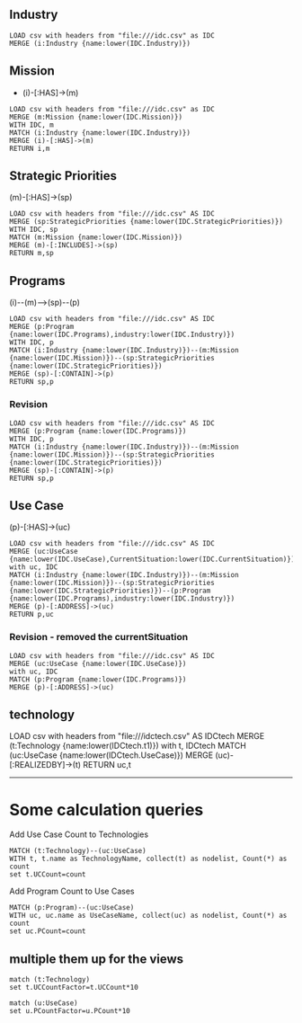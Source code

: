 
## Industry
~~~~
LOAD csv with headers from "file:///idc.csv" as IDC
MERGE (i:Industry {name:lower(IDC.Industry)})
~~~~

## Mission

- (i)-[:HAS]->(m)

~~~~
LOAD csv with headers from "file:///idc.csv" as IDC
MERGE (m:Mission {name:lower(IDC.Mission)})
WITH IDC, m
MATCH (i:Industry {name:lower(IDC.Industry)})
MERGE (i)-[:HAS]->(m)
RETURN i,m
~~~~

## Strategic Priorities

(m)-[:HAS]->(sp)

~~~
LOAD csv with headers from "file:///idc.csv" AS IDC
MERGE (sp:StrategicPriorities {name:lower(IDC.StrategicPriorities)})
WITH IDC, sp
MATCH (m:Mission {name:lower(IDC.Mission)})
MERGE (m)-[:INCLUDES]->(sp)
RETURN m,sp
~~~

## Programs

(i)--(m)-->(sp)--(p)


~~~
LOAD csv with headers from "file:///idc.csv" AS IDC
MERGE (p:Program {name:lower(IDC.Programs),industry:lower(IDC.Industry)})
WITH IDC, p
MATCH (i:Industry {name:lower(IDC.Industry)})--(m:Mission {name:lower(IDC.Mission)})--(sp:StrategicPriorities {name:lower(IDC.StrategicPriorities)})
MERGE (sp)-[:CONTAIN]->(p)
RETURN sp,p
~~~

### Revision

~~~
LOAD csv with headers from "file:///idc.csv" AS IDC
MERGE (p:Program {name:lower(IDC.Programs)})
WITH IDC, p
MATCH (i:Industry {name:lower(IDC.Industry)})--(m:Mission {name:lower(IDC.Mission)})--(sp:StrategicPriorities {name:lower(IDC.StrategicPriorities)})
MERGE (sp)-[:CONTAIN]->(p)
RETURN sp,p
~~~


## Use Case

(p)-[:HAS]->(uc)

~~~
LOAD csv with headers from "file:///idc.csv" AS IDC
MERGE (uc:UseCase {name:lower(IDC.UseCase),CurrentSituation:lower(IDC.CurrentSituation)})
with uc, IDC
MATCH (i:Industry {name:lower(IDC.Industry)})--(m:Mission {name:lower(IDC.Mission)})--(sp:StrategicPriorities {name:lower(IDC.StrategicPriorities)})--(p:Program {name:lower(IDC.Programs),industry:lower(IDC.Industry)})
MERGE (p)-[:ADDRESS]->(uc)
RETURN p,uc
~~~

### Revision - removed the currentSituation

~~~
LOAD csv with headers from "file:///idc.csv" AS IDC
MERGE (uc:UseCase {name:lower(IDC.UseCase)})
with uc, IDC
MATCH (p:Program {name:lower(IDC.Programs)})
MERGE (p)-[:ADDRESS]->(uc)
~~~


##  technology

LOAD csv with headers from "file:///idctech.csv" AS IDCtech
MERGE (t:Technology {name:lower(IDCtech.t1)})
with t, IDCtech
MATCH (uc:UseCase {name:lower(IDCtech.UseCase)})
MERGE (uc)-[:REALIZEDBY]->(t)
RETURN uc,t

---

# Some calculation queries

Add Use Case Count to Technologies
~~~
MATCH (t:Technology)--(uc:UseCase)
WITH t, t.name as TechnologyName, collect(t) as nodelist, Count(*) as count
set t.UCCount=count
~~~


Add Program Count to Use Cases
~~~
MATCH (p:Program)--(uc:UseCase)
WITH uc, uc.name as UseCaseName, collect(uc) as nodelist, Count(*) as count
set uc.PCount=count
~~~


## multiple them up for the views

~~~
match (t:Technology)
set t.UCCountFactor=t.UCCount*10
~~~

~~~
match (u:UseCase)
set u.PCountFactor=u.PCount*10
~~~

